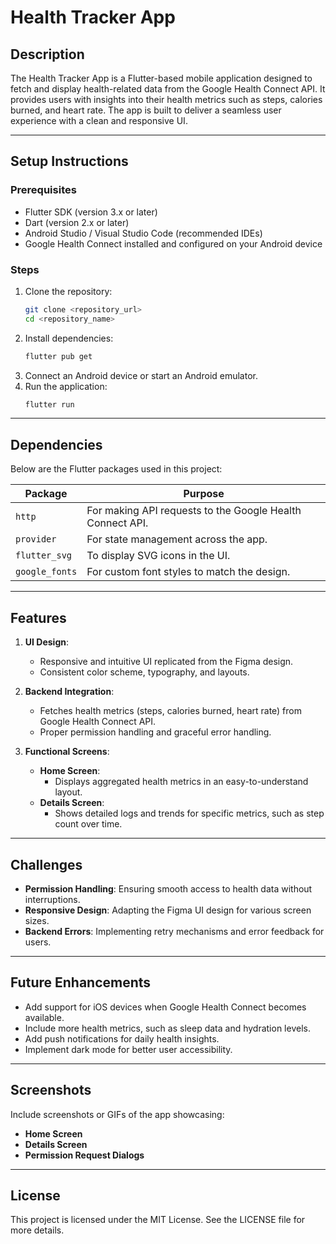 # Health Tracker App

## Description
The Health Tracker App is a Flutter-based mobile application designed to fetch and display health-related data from the Google Health Connect API. It provides users with insights into their health metrics such as steps, calories burned, and heart rate. The app is built to deliver a seamless user experience with a clean and responsive UI.

---

## Setup Instructions

### Prerequisites
- Flutter SDK (version 3.x or later)
- Dart (version 2.x or later)
- Android Studio / Visual Studio Code (recommended IDEs)
- Google Health Connect installed and configured on your Android device

### Steps
1. Clone the repository:
   ```bash
   git clone <repository_url>
   cd <repository_name>
   ```
2. Install dependencies:
   ```bash
   flutter pub get
   ```
3. Connect an Android device or start an Android emulator.
4. Run the application:
   ```bash
   flutter run
   ```

---

## Dependencies
Below are the Flutter packages used in this project:

| Package         | Purpose                                              |
|-----------------|------------------------------------------------------|
| `http`          | For making API requests to the Google Health Connect API. |
| `provider`      | For state management across the app.                |
| `flutter_svg`   | To display SVG icons in the UI.                     |
| `google_fonts`  | For custom font styles to match the design.          |

---

## Features

1. **UI Design**:
   - Responsive and intuitive UI replicated from the Figma design.
   - Consistent color scheme, typography, and layouts.

2. **Backend Integration**:
   - Fetches health metrics (steps, calories burned, heart rate) from Google Health Connect API.
   - Proper permission handling and graceful error handling.

3. **Functional Screens**:
   - **Home Screen**:
     - Displays aggregated health metrics in an easy-to-understand layout.
   - **Details Screen**:
     - Shows detailed logs and trends for specific metrics, such as step count over time.

---

## Challenges
- **Permission Handling**: Ensuring smooth access to health data without interruptions.
- **Responsive Design**: Adapting the Figma UI design for various screen sizes.
- **Backend Errors**: Implementing retry mechanisms and error feedback for users.

---

## Future Enhancements
- Add support for iOS devices when Google Health Connect becomes available.
- Include more health metrics, such as sleep data and hydration levels.
- Add push notifications for daily health insights.
- Implement dark mode for better user accessibility.

---

## Screenshots
Include screenshots or GIFs of the app showcasing:
- **Home Screen**
- **Details Screen**
- **Permission Request Dialogs**

---

## License
This project is licensed under the MIT License. See the LICENSE file for more details.
